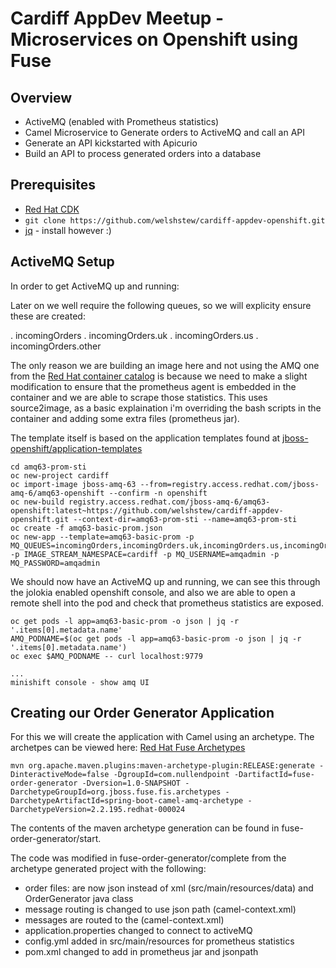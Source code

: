 # Cardiff AppDev Meetup - Microservices on Openshift using Fuse

## Overview

- ActiveMQ (enabled with Prometheus statistics)
- Camel Microservice to Generate orders to ActiveMQ and call an API
- Generate an API kickstarted with Apicurio
- Build an API to process generated orders into a database

## Prerequisites

- [Red Hat CDK](https://developers.redhat.com/products/cdk/download/)
- `git clone https://github.com/welshstew/cardiff-appdev-openshift.git`
- [jq](https://stedolan.github.io/jq/) - install however :)


## ActiveMQ Setup

In order to get ActiveMQ up and running:

Later on we well require the following queues, so we will explicity ensure these are created:

. incomingOrders
. incomingOrders.uk
. incomingOrders.us
. incomingOrders.other

The only reason we are building an image here and not using the AMQ one from the [Red Hat container catalog](https://access.redhat.com/containers/) is because we need
to make a slight modification to ensure that the prometheus agent is embedded in the container and we are able to scrape those statistics.  This uses source2image, as a basic explaination i'm overriding the bash scripts in the container and adding some extra files (prometheus jar).

The template itself is based on the application templates found at [jboss-openshift/application-templates](https://github.com/jboss-openshift/application-templates/)

```
cd amq63-prom-sti
oc new-project cardiff
oc import-image jboss-amq-63 --from=registry.access.redhat.com/jboss-amq-6/amq63-openshift --confirm -n openshift
oc new-build registry.access.redhat.com/jboss-amq-6/amq63-openshift:latest~https://github.com/welshstew/cardiff-appdev-openshift.git --context-dir=amq63-prom-sti --name=amq63-prom-sti
oc create -f amq63-basic-prom.json
oc new-app --template=amq63-basic-prom -p MQ_QUEUES=incomingOrders,incomingOrders.uk,incomingOrders.us,incomingOrders.other -p IMAGE_STREAM_NAMESPACE=cardiff -p MQ_USERNAME=amqadmin -p MQ_PASSWORD=amqadmin

```
We should now have an ActiveMQ up and running, we can see this through the jolokia enabled openshift console, and also we are able to open a remote shell into the pod and check that prometheus statistics are exposed.

```
oc get pods -l app=amq63-basic-prom -o json | jq -r '.items[0].metadata.name'
AMQ_PODNAME=$(oc get pods -l app=amq63-basic-prom -o json | jq -r '.items[0].metadata.name')
oc exec $AMQ_PODNAME -- curl localhost:9779

...
minishift console - show amq UI
```


## Creating our Order Generator Application

For this we will create the application with Camel using an archetype.  The archetpes can be viewed here: [Red Hat Fuse Archetypes](https://maven.repository.redhat.com/ga/io/fabric8/archetypes/archetypes-catalog/)

```
mvn org.apache.maven.plugins:maven-archetype-plugin:RELEASE:generate -DinteractiveMode=false -DgroupId=com.nullendpoint -DartifactId=fuse-order-generator -Dversion=1.0-SNAPSHOT -DarchetypeGroupId=org.jboss.fuse.fis.archetypes -DarchetypeArtifactId=spring-boot-camel-amq-archetype -DarchetypeVersion=2.2.195.redhat-000024 
```

The contents of the maven archetype generation can be found in fuse-order-generator/start.

The code was modified in fuse-order-generator/complete from the archetype generated project with the following:

- order files: are now json instead of xml (src/main/resources/data) and OrderGenerator java class
- message routing is changed to use json path (camel-context.xml)
- messages are routed to the  (camel-context.xml)
- application.properties changed to connect to activeMQ
- config.yml added in src/main/resources for prometheus statistics
- pom.xml changed to add in prometheus jar and jsonpath